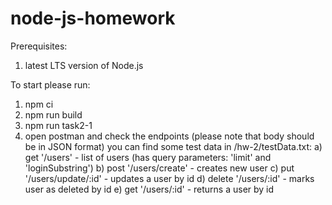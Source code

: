 # node-js-homework
Prerequisites:
1. latest LTS version of Node.js

To start please run: 
1. npm ci
2. npm run build
3. npm run task2-1
4. open postman and check the endpoints (please note that body should be in JSON format)
you can find some test data in /hw-2/testData.txt:
   a) get '/users' - list of users (has query parameters: 'limit' and 'loginSubstring')
   b) post '/users/create' - creates new user 
   c) put '/users/update/:id' - updates a user by id
   d) delete '/users/:id' - marks user as deleted by id
   e) get '/users/:id' - returns a user by id
    
